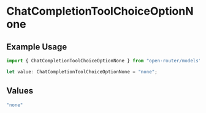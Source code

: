# ChatCompletionToolChoiceOptionNone

## Example Usage

```typescript
import { ChatCompletionToolChoiceOptionNone } from "open-router/models";

let value: ChatCompletionToolChoiceOptionNone = "none";
```

## Values

```typescript
"none"
```
